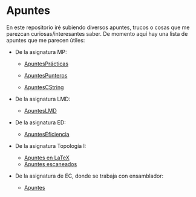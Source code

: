 # Apuntes
En este repositorio iré subiendo diversos apuntes, trucos o cosas que me parezcan curiosas/interesantes saber.
De momento aquí hay una lista de apuntes que me parecen útiles:

- De la asignatura MP:
	- [ApuntesPrácticas]( https://github.com/Mapachana/Apuntes/blob/master/MP/apuntespracticasMP.md ) 

	- [ApuntesPunteros]( https://github.com/Mapachana/Apuntes/blob/master/MP/apuntespunteros.md ) 
	
	- [ApuntesCString]( https://github.com/Mapachana/Apuntes/blob/master/MP/apuntescstring.md )

- De la asignatura LMD:
	- [ApuntesLMD]( https://github.com/Mapachana/Apuntes/blob/master/LMD/resumenlmd.tex )

- De la asignatura ED:
	- [ApuntesEficiencia]( https://github.com/Mapachana/Apuntes/blob/master/ED/eficiencia.md )
	
- De la asignatura Topología I:
	- [Apuntes en LaTeX]( https://github.com/Mapachana/Apuntes/blob/master/Topologia_I/topologia.tex )
	- [Apuntes escaneados]( https://github.com/Mapachana/Apuntes/blob/master/Topologia_I/Escaneados )

- De la asignatura de EC, donde se trabaja con ensamblador:
	- [Apuntes]( https://github.com/Mapachana/Ensamblador )

